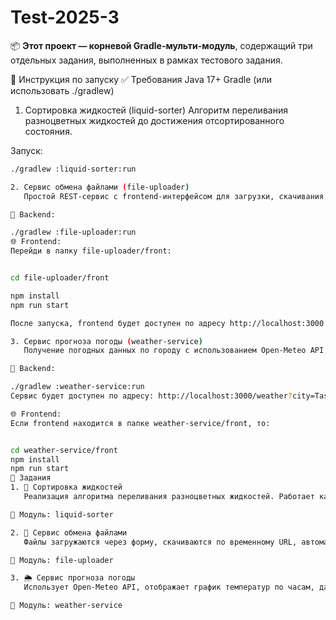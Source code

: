 # Test-2025-3

📦 **Этот проект — корневой Gradle-мульти-модуль**, содержащий три отдельных задания, выполненных в рамках тестового задания.

🚀 Инструкция по запуску
✅ Требования
Java 17+
Gradle (или использовать ./gradlew)

1. Сортировка жидкостей (liquid-sorter)
   Алгоритм переливания разноцветных жидкостей до достижения отсортированного состояния.

Запуск:

```bash
./gradlew :liquid-sorter:run

2. Сервис обмена файлами (file-uploader)
   Простой REST-сервис с frontend-интерфейсом для загрузки, скачивания и автоматического удаления неиспользуемых файлов.

🔧 Backend:

./gradlew :file-uploader:run
🌐 Frontend:
Перейди в папку file-uploader/front:


cd file-uploader/front

npm install
npm run start

После запуска, frontend будет доступен по адресу http://localhost:3000

3. Сервис прогноза погоды (weather-service)
   Получение погодных данных по городу с использованием Open-Meteo API, кеширование в Redis, отображение температур по часам на графике.

🔧 Backend:

./gradlew :weather-service:run
Сервис будет доступен по адресу: http://localhost:3000/weather?city=Tashkent

🌐 Frontend:
Если frontend находится в папке weather-service/front, то:


cd weather-service/front
npm install
npm run start
📌 Задания
1. 🧪 Сортировка жидкостей
   Реализация алгоритма переливания разноцветных жидкостей. Работает как консольное приложение.

📂 Модуль: liquid-sorter

2. 📂 Сервис обмена файлами
   Файлы загружаются через форму, скачиваются по временному URL, автоматически удаляются по расписанию.

📂 Модуль: file-uploader

3. 🌦️ Сервис прогноза погоды
   Использует Open-Meteo API, отображает график температур по часам, данные кешируются в Redis (на 15 минут).

📂 Модуль: weather-service